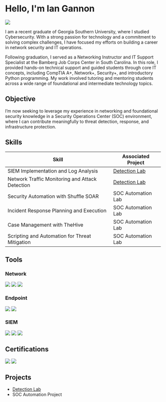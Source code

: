 # Hello, I'm Ian Gannon
<a href="www.linkedin.com/in/iangannon5"><img src="https://img.shields.io/badge/-LinkedIn-0072b1?&style=for-the-badge&logo=linkedin&logoColor=white" /></a>

I am a recent graduate of Georgia Southern University, where I studied Cybersecurity. With a strong passion for technology and a commitment to solving complex challenges, I have focused my efforts on building a career in network security and IT operations.

Following graduation, I served as a Networking Instructor and IT Support Specialist at the Bamberg Job Corps Center in South Carolina. In this role, I provided hands-on technical support and guided students through core IT concepts, including CompTIA A+, Network+, Security+, and introductory Python programming. My work involved tutoring and mentoring students across a wide range of foundational and intermediate technology topics.

## Objective

I’m now seeking to leverage my experience in networking and foundational security knowledge in a Security Operations Center (SOC) environment, where I can contribute meaningfully to threat detection, response, and infrastructure protection.

## Skills

| Skill                                         | Associated Project         |
|-----------------------------------------------|----------------------------|
| SIEM Implementation and Log Analysis          | <a href="https://github.com/kingBobRossV/Detection-Lab/tree/main">Detection Lab</a>|
| Network Traffic Monitoring and Attack Detection | <a href="https://google.com">Detection Lab</a>|
| Security Automation with Shuffle SOAR         | SOC Automation Lab|
| Incident Response Planning and Execution      | SOC Automation Lab|
| Case Management with TheHive                  | SOC Automation Lab|
| Scripting and Automation for Threat Mitigation | SOC Automation Lab|

## Tools

### Network
<div>
    <img src="https://img.shields.io/badge/-Wireshark-1679A7?&style=for-the-badge&logo=Wireshark&logoColor=white" />
    <img src="https://img.shields.io/badge/-Suricata-EF3B2D?&style=for-the-badge&logo=Suricata&logoColor=white" />
    <img src="https://img.shields.io/badge/-Zeek-777BB4?&style=for-the-badge&logo=Zeek&logoColor=white" />
</div>

### Endpoint
<div>
    <img src="https://img.shields.io/badge/-Microsoft_Defender_for_Endpoint-00A4EF?&style=for-the-badge&logo=Microsoft&logoColor=white" />
    <img src="https://img.shields.io/badge/-Velociraptor-4B275F?&style=for-the-badge&logo=Velociraptor&logoColor=white" />
</div>

### SIEM
<div>
    <img src="https://img.shields.io/badge/-Microsoft_Sentinel-0078D4?&style=for-the-badge&logo=Microsoft&logoColor=white" />
    <img src="https://img.shields.io/badge/-Splunk-000000?&style=for-the-badge&logo=Splunk&logoColor=white" />
    <img src="https://img.shields.io/badge/-Elastic-005571?&style=for-the-badge&logo=Elastic&logoColor=white" />
</div>

## Certifications
<div>
<img src="https://img.shields.io/badge/-Security%2B-FF0000?&style=for-the-badge&logo=CompTIA&logoColor=white" />
<img src="https://img.shields.io/badge/-Network%2B-007ACC?&style=for-the-badge&logo=CompTIA&logoColor=white" />
</div>

## Projects
- <a href="https://github.com/kingBobRossV/Detection-Lab/tree/main">Detection Lab</a>
- SOC Automation Project
